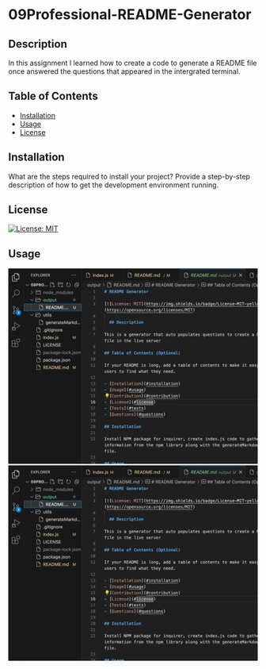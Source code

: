 # 09Professional-README-Generator

## Description

In this assignment I learned how to create a code to generate a README file once answered the questions that appeared in the intergrated terminal.

## Table of Contents

- [Installation](#installation)
- [Usage](#usage)
- [License](#license)

## Installation

What are the steps required to install your project? Provide a step-by-step description of how to get the development environment running.

## License

[![License: MIT](https://img.shields.io/badge/License-MIT-yellow.svg)](https://opensource.org/licenses/MIT)


## Usage

<a href="https://drive.google.com/file/d/1o8JXokHqB3ZhhKowhhAoFV01S6A6Pw2m/view"> <img src="./img.screenshot.png"></a>
![Alt text](img.screenshot.png)